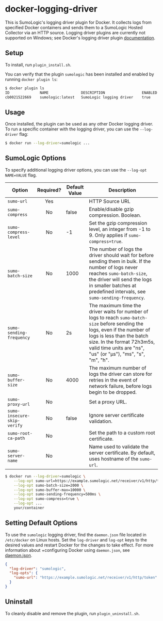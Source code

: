 # docker-logging-driver

This is SumoLogic's logging driver plugin for Docker.
It collects logs from specified Docker containers and sends them to a SumoLogic Hosted Collector via an HTTP source.
Logging driver plugins are currently not supported on Windows; see Docker's logging driver plugin [documentation].

[documentation]: https://github.com/docker/cli/blob/master/docs/extend/plugins_logging.md

## Setup

To install, run `plugin_install.sh`.

You can verify that the plugin `sumologic` has been installed and enabled by running `docker plugin ls`:

```bash
$ docker plugin ls
ID              NAME               DESCRIPTION                 ENABLED
cb0021522669    sumologic:latest   SumoLogic logging driver    true
```

## Usage
Once installed, the plugin can be used as any other Docker logging driver.
To run a specific container with the logging driver, you can use the `--log-driver` flag:
```bash
$ docker run --log-driver=sumologic ...
```

## SumoLogic Options
To specify additional logging driver options, you can use the `--log-opt NAME=VALUE` flag.

| Option                      | Required? | Default Value | Description
| --------------------------- | :-------: | ------------- | ----------- |
| `sumo-url`                  | Yes       |               | HTTP Source URL
| `sumo-compress`             | No        | false         | Enable/disable gzip compression. Boolean.
| `sumo-compress-level`       | No        | -1            | Set the gzip compression level, an integer from -1 to 9. Only applies if `sumo-compress=true`.
| `sumo-batch-size`           | No        | 1000          | The number of logs the driver should wait for before sending them in bulk. If the number of logs never reaches `sumo-batch-size`, the driver will send the logs in smaller batches at predefined intervals, see `sumo-sending-frequency`.
| `sumo-sending-frequency`    | No        | 2s            | The maximum time the driver waits for number of logs to reach `sumo-batch-size` before sending the logs, even if the number of logs is less than the batch size. In the format 72h3m5s, valid time units are "ns", "us" (or "µs"), "ms", "s", "m", "h".
| `sumo-buffer-size`           | No        | 4000          | The maximum number of logs the driver can store for retries in the event of network failure, before logs begin to be dropped.
| `sumo-proxy-url`            | No        |               | Set a proxy URL.
| `sumo-insecure-skip-verify` | No        | false         | Ignore server certificate validation.
| `sumo-root-ca-path`         | No        |               | Set the path to a custom root certificate.
| `sumo-server-name`          | No        |               | Name used to validate the server certificate. By default, uses hostname of the `sumo-url`.

```bash
$ docker run --log-driver=sumologic \
    --log-opt sumo-url=https://example.sumologic.net/receiver/v1/http/token \
    --log-opt sumo-batch-size=2000 \
    --log-opt sumo-buffer-max=10000 \
    --log-opt sumo-sending-frequency=500ms \
    --log-opt sumo-compress=true \
    --log-opt ...
    your/container
```

## Setting Default Options
To use the `sumologic` logging driver, find the `daemon.json` file located in `/etc/docker` on Linux hosts.
Set the `log-driver` and `log-opt` keys to the desired values and restart Docker for the changes to take effect. For more information about +configuring Docker using `daemon.json`, see [daemon.json].

[daemon.json]: https://docs.docker.com/engine/reference/commandline/dockerd/#daemon-configuration-file

```json
{
  "log-driver": "sumologic",
  "log-opts": {
    "sumo-url": "https://example.sumologic.net/receiver/v1/http/token"
  }
}
```

## Uninstall
To cleanly disable and remove the plugin, run `plugin_uninstall.sh`.
